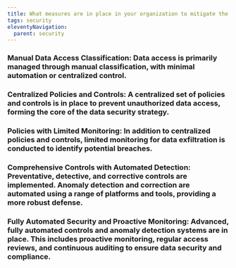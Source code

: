 ```yaml
---
title: What measures are in place in your organization to mitigate the risk of data breaches, including exfiltration, corruption, deletion, and non-availability?
tags: security
eleventyNavigation:
  parent: security
---
```


### **Manual Data Access Classification:** Data access is primarily managed through manual classification, with minimal automation or centralized control.

### **Centralized Policies and Controls:** A centralized set of policies and controls is in place to prevent unauthorized data access, forming the core of the data security strategy.

### **Policies with Limited Monitoring:** In addition to centralized policies and controls, limited monitoring for data exfiltration is conducted to identify potential breaches.

### **Comprehensive Controls with Automated Detection:** Preventative, detective, and corrective controls are implemented. Anomaly detection and correction are automated using a range of platforms and tools, providing a more robust defense.

### **Fully Automated Security and Proactive Monitoring:** Advanced, fully automated controls and anomaly detection systems are in place. This includes proactive monitoring, regular access reviews, and continuous auditing to ensure data security and compliance.

